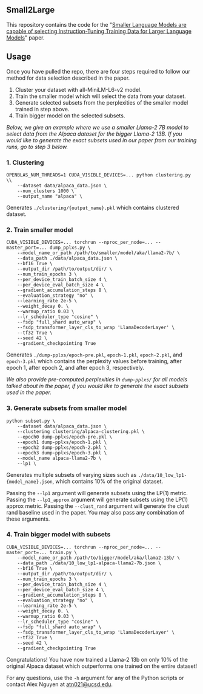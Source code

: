 ## Small2Large
This repository contains the code for the "[Smaller Language Models are capable of selecting Instruction-Tuning Training Data for Larger Language Models](https://placehold.co/600x400)" paper.

## Usage
Once you have pulled the repo, there are four steps required to follow our method for data selection described in the paper.

1. Cluster your dataset with all-MiniLM-L6-v2 model.
2. Train the smaller model which will select the data from your dataset.
3. Generate selected subsets from the perplexities of the smaller model trained in step above.
4. Train bigger model on the selected subsets.

*Below, we give an example where we use a smaller Llama-2 7B model to select data from the Alpaca dataset for the bigger Llama-2 13B. If you would like to generate the exact subsets used in our paper from our training runs, go to step 3 below.*

### 1. Clustering
```
OPENBLAS_NUM_THREADS=1 CUDA_VISIBLE_DEVICES=... python clustering.py \\
    --dataset data/alpaca_data.json \
    --num_clusters 1000 \
    --output_name "alpaca" \
```
Generates `./clustering/{output_name}.pkl` which contains clustered dataset.

### 2. Train smaller model
```
CUDA_VISIBLE_DEVICES=... torchrun --nproc_per_node=... --master_port=... dump_pplxs.py \
    --model_name_or_path /path/to/smaller/model/aka/llama2-7b/ \
    --data_path ./data/alpaca_data.json \
    --bf16 True \
    --output_dir /path/to/output/dir/ \
    --num_train_epochs 3 \
    --per_device_train_batch_size 4 \
    --per_device_eval_batch_size 4 \
    --gradient_accumulation_steps 8 \
    --evaluation_strategy "no" \
    --learning_rate 2e-5 \
    --weight_decay 0. \
    --warmup_ratio 0.03 \
    --lr_scheduler_type "cosine" \
    --fsdp "full_shard auto_wrap" \
    --fsdp_transformer_layer_cls_to_wrap 'LlamaDecoderLayer' \
    --tf32 True \
    --seed 42 \
    --gradient_checkpointing True
```

Generates `./dump-pplxs/epoch-pre.pkl`, `epoch-1.pkl`, `epoch-2.pkl`, and `epoch-3.pkl` which contains the perplexity values before training, after epoch 1, after epoch 2, and after epoch 3, respectively.

*We also provide pre-computed perplexities in `dump-pplxs/` for all models talked about in the paper, if you would like to generate the exact subsets used in the paper.*

### 3. Generate subsets from smaller model

```
python subset.py \
    --dataset data/alpaca_data.json \
    --clustering clustering/alpaca-clustering.pkl \
    --epoch0 dump-pplxs/epoch-pre.pkl \
    --epoch1 dump-pplxs/epoch-1.pkl \
    --epoch2 dump-pplxs/epoch-2.pkl \
    --epoch3 dump-pplxs/epoch-3.pkl \
    --model_name alpaca-llama2-7b \
    --lp1 \
```

Generates multiple subsets of varying sizes such as `./data/10_low_lp1-{model_name}.json`, which contains 10% of the original dataset.

Passing the `--lp1` argument will generate subsets using the LP(1) metric. Passing the `--lp1_approx` argument will generate subsets using the LP(1) approx metric. Passing the `--clust_rand` argument will generate the clust rand baseline used in the paper. You may also pass any combination of these arguments.

### 4. Train bigger model with subsets

```
CUDA_VISIBLE_DEVICES=... torchrun --nproc_per_node=... --master_port=... train.py \
    --model_name_or_path /path/to/bigger/model/aka/llama2-13b/ \
    --data_path ./data/10_low_lp1-alpaca-llama2-7b.json \
    --bf16 True \
    --output_dir /path/to/output/dir/ \
    --num_train_epochs 3 \
    --per_device_train_batch_size 4 \
    --per_device_eval_batch_size 4 \
    --gradient_accumulation_steps 8 \
    --evaluation_strategy "no" \
    --learning_rate 2e-5 \
    --weight_decay 0. \
    --warmup_ratio 0.03 \
    --lr_scheduler_type "cosine" \
    --fsdp "full_shard auto_wrap" \
    --fsdp_transformer_layer_cls_to_wrap 'LlamaDecoderLayer' \
    --tf32 True \
    --seed 42 \
    --gradient_checkpointing True
```

Congratulations! You have now trained a Llama-2 13b on only 10% of the original Alpaca dataset which outperforms one trained on the entire dataset!

For any questions, use the `-h` argument for any of the Python scripts or contact Alex Nguyen at atn021@ucsd.edu.